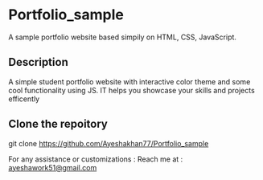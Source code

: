 # Portfolio_sample
A sample portfolio website based simpily on HTML, CSS, JavaScript.

## Description 
A simple student portfolio website with interactive color theme and some cool functionality using JS. IT helps you showcase your skills and projects efficently 

## Clone the repoitory
git clone https://github.com/Ayeshakhan77/Portfolio_sample

For any assistance or customizations : 
Reach me at : ayeshawork51@gmail.com
